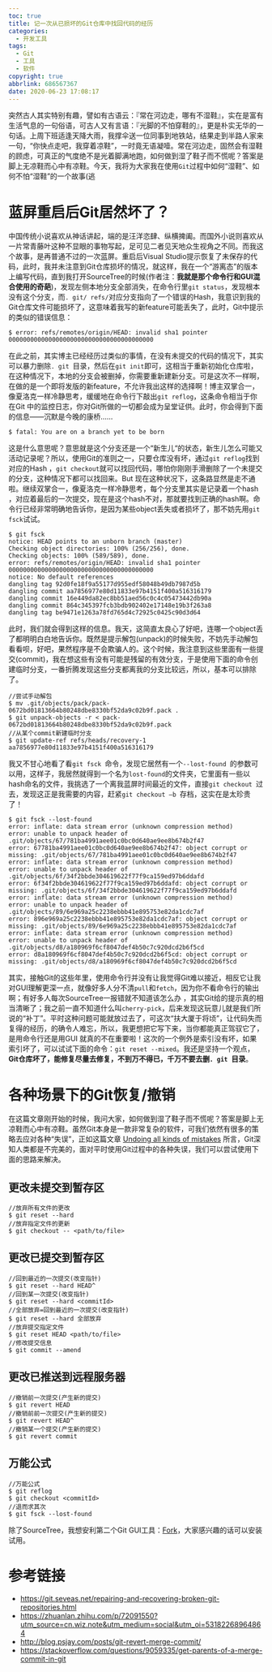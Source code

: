 ```yaml
---
toc: true
title: 记一次从已损坏的Git仓库中找回代码的经历
categories:
  - 开发工具
tags:
  - Git
  - 工具
  - 软件
copyright: true
abbrlink: 686567367
date: 2020-06-23 17:08:17
---
```

突然古人其实特别有趣，譬如有古语云：『常在河边走，哪有不湿鞋』，实在是富有生活气息的一句俗语，可古人又有言语：『光脚的不怕穿鞋的』，更是朴实无华的一句话。上周下班适逢天降大雨，我撑伞送一位同事到地铁站，结果走到半路人家来一句，“你快点走吧，我穿着凉鞋”，一时竟无语凝噎。常在河边走，固然会有湿鞋的顾虑，可真正的气度绝不是光着脚满地跑，如何做到湿了鞋子而不慌呢？答案是脚上无凉鞋而心中有凉鞋。今天，我将为大家我在使用`Git`过程中如何“湿鞋”、如何不怕“湿鞋”的一个故事(逃

# 蓝屏重启后Git居然坏了？

中国传统小说喜欢从神话讲起，端的是汪洋恣肆、纵横捭阖。而国外小说则喜欢从一片常青藤叶这种不显眼的事物写起，足可见二者见天地众生视角之不同。而我这个故事，是再普通不过的一次蓝屏。重启后Visual Studio提示恢复了未保存的代码，此时，我并未注意到Git仓库损坏的情况，就这样，我在一个“游离态”的版本上编写代码，直到我打开SourceTree的时候(作者注：**我就是那个命令行和GUI混合使用的奇葩**)，发现左侧本地分支全部消失，在命令行里`git status`，发现根本没有这个分支，而`. git/ refs/`对应分支指向了一个错误的Hash，我意识到我的Git仓库文件可能损坏了，这意味着我写的新feature可能丢失了，此时，Git中提示的类似的错误信息：
```Shell
$ error: refs/remotes/origin/HEAD: invalid sha1 pointer 0000000000000000000000000000000000000000
```
在此之前，其实博主已经经历过类似的事情，在没有未提交的代码的情况下，其实可以暴力删除`. git `目录，然后在` git init `即可，这相当于重新初始化仓库啦，在这种情况下，本地的分支会被删掉，你需要重新建新分支。可是这次不一样啊，在做的是一个即将发版的新feature，不允许我出这样的选择啊！博主双掌合一，像夏洛克一样冷静思考，缓缓地在命令行下敲出` git reflog `，这条命令相当于你在Git 中的监控日志，你对Git所做的一切都会成为呈堂证供。此时，你会得到下面的信息——沉默是今晚的康桥……
```Shell
$ fatal: You are on a branch yet to be born
```
这是什么意思呢？意思就是这个分支还是一个“新生儿“的状态，新生儿怎么可能又活动记录呢？所以，使用Git的准则之一，只要仓库没有坏，通过` git reflog `找到对应的Hash ，` git checkout `就可以找回代码，哪怕你刚刚手滑删除了一个未提交的分支，这种情况下都可以找回来。But 现在这种状况下，这条路显然是走不通啦。继续双掌合一，像夏洛克一样冷静思考，每个分支里其实是记录着一个hash ，对应着最后的一次提交，现在是这个hash不对，那就要找到正确的hash啊。命令行已经非常明确地告诉你，是因为某些object丢失或者损坏了，那不妨先用` git fsck `试试。
```Shell
$ git fsck
notice: HEAD points to an unborn branch (master)
Checking object directories: 100% (256/256), done.
Checking objects: 100% (589/589), done.
error: refs/remotes/origin/HEAD: invalid sha1 pointer 0000000000000000000000000000000000000000
notice: No default references
dangling tag 92d0fe18f9a55177d955edf58048b49db7987d5b
dangling commit aa7856977e80d11833e97b4151f400a516316179
dangling commit 16e449da82ec8bb51aed56c0c4c05473442db90a
dangling commit 864c345397fcb3bdb902402e17148e19b3f263a8
dangling tag be9471e1263a78fd765d4c72925c0425c90d3d64
```
此时，我们就会得到这样的信息。我天，这简直太良心了好吧，连哪一个object丢了都明明白白地告诉你。既然是提示解包(unpack)的时候失败，不妨先手动解包看看呗，好吧，果然程序是不会欺骗人的。这个时候，我注意到这些里面有一些提交(commit)，我在想这些有没有可能是残留的有效分支，于是使用下面的命令创建临时分支，一番折腾发现这些分支都离我的分支比较远，所以，基本可以排除了。
```Shell
//尝试手动解包
$ mv .git/objects/pack/pack-0672bd01813664b80248dbe8330bf52da9c02b9f.pack .
$ git unpack-objects -r < pack-0672bd01813664b80248dbe8330bf52da9c02b9f.pack
//从某个commit新建临时分支
$ git update-ref refs/heads/recovery-1 aa7856977e80d11833e97b4151f400a516316179
```
我又不甘心地看了看`git fsck `命令，发现它居然有一个`--lost-found `的参数可以用，这样子，我居然就得到一个名为`lost-found`的文件夹，它里面有一些以hash命名的文件，我挑选了一个离我蓝屏时间最近的文件，直接`git checkout `过去，发现这正是我需要的内容，赶紧`git checkout –b `存档，这实在是太珍贵了！
```Shell
$ git fsck --lost-found
error: inflate: data stream error (unknown compression method)
error: unable to unpack header of .git/objects/67/781ba4991aee01c0bc0d640ae9ee8b674b2f47
error: 67781ba4991aee01c0bc0d640ae9ee8b674b2f47: object corrupt or missing: .git/objects/67/781ba4991aee01c0bc0d640ae9ee8b674b2f47
error: inflate: data stream error (unknown compression method)
error: unable to unpack header of .git/objects/6f/34f2bbde304619622f77f9ca159ed97b6ddafd
error: 6f34f2bbde304619622f77f9ca159ed97b6ddafd: object corrupt or missing: .git/objects/6f/34f2bbde304619622f77f9ca159ed97b6ddafd
error: inflate: data stream error (unknown compression method)
error: unable to unpack header of .git/objects/89/6e969a25c2238ebbb41e895753e82da1cdc7af
error: 896e969a25c2238ebbb41e895753e82da1cdc7af: object corrupt or missing: .git/objects/89/6e969a25c2238ebbb41e895753e82da1cdc7af
error: inflate: data stream error (unknown compression method)
error: unable to unpack header of .git/objects/d8/a180969f6cf8047def4b50c7c920dcd2b6f5cd
error: d8a180969f6cf8047def4b50c7c920dcd2b6f5cd: object corrupt or missing: .git/objects/d8/a180969f6cf8047def4b50c7c920dcd2b6f5cd
```
其实，接触Git的这些年里，使用命令行并没有让我觉得Git难以接近，相反它让我对GUI理解更深一点，就像好多人分不清` pull `和` fetch `，因为你不看命令行的输出啊；有好多人每次SourceTree一报错就不知道该怎么办 ，其实Git给的提示真的相当清晰了；我之前一直不知道什么叫`cherry-pick`，后来发现这玩意儿就是我们所说的“补丁”。平时这种问题可能就放过去了，可这次“扶大厦于将顷”，让代码失而复得的经历，的确令人难忘，所以，我更想把它写下来，当你都能真正驾驭它了，是用命令行还是用GUI 就真的不在重要啦！这次的一个例外是索引没有坏，如果索引坏了，可以试试下面的命令：`git reset --mixed`。我还是坚持一个观点，**Git仓库坏了，能修复尽量去修复，不到万不得已，千万不要去删`. git `目录**。

# 各种场景下的Git恢复/撤销

在这篇文章刚开始的时候，我问大家，如何做到湿了鞋子而不慌呢？答案是脚上无凉鞋而心中有凉鞋。虽然Git本身是一款非常复杂的软件，可我们依然有很多的策略去应对各种“失误”，正如这篇文章 [Undoing all kinds of mistakes](https://git.seveas.net/undoing-all-kinds-of-mistakes.html#undoing-all-kinds-of-mistakes) 所言，Git深知人类都是不完美的，面对平时使用Git过程中的各种失误，我们可以尝试使用下面的思路来解决。

## 更改未提交到暂存区
```Shell
//放弃所有文件的更改
$ git reset --hard
//放弃指定文件的更新
$ git checkout -- <path/to/file>
```

## 更改已提交到暂存区
```Shell
//回到最近的一次提交(改变指针)
$ git reset --hard HEAD^
//回到某一次提交(改变指针)
$ git reset --hard <commitId>
//全部放弃=回到最近的一次提交(改变指针)
$ git reset --hard 全部放弃
//放弃提交指定文件
$ git reset HEAD <path/to/file>
//修改提交信息
$ git commit --amend
```

## 更改已推送到远程服务器
```Shell
//撤销前一次提交(产生新的提交)
$ git revert HEAD 
//撤销前前一次提交(产生新的提交) 
$ git revert HEAD^
//撤销某一个提交(产生新的提交)
$ git revert commit  
```

## 万能公式
```Shell
//万能公式
$ git reflog
$ git checkout <commitId>
//退而求其次
$ git fsck --lost-found
```

除了SourceTree，我想安利第二个Git GUI工具：[Fork](https://git-fork.com/)，大家感兴趣的话可以安装试用。

# 参考链接
* https://git.seveas.net/repairing-and-recovering-broken-git-repositories.html
* https://zhuanlan.zhihu.com/p/72091550?utm_source=cn.wiz.note&utm_medium=social&utm_oi=53182268964864
* http://blog.psjay.com/posts/git-revert-merge-commit/
* https://stackoverflow.com/questions/9059335/get-parents-of-a-merge-commit-in-git







